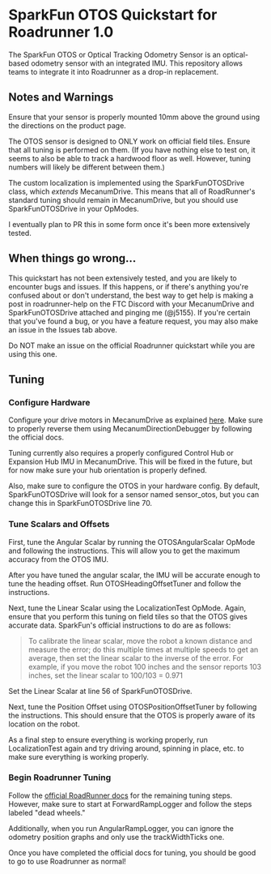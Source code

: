 # SparkFun OTOS Quickstart for Roadrunner 1.0

The SparkFun OTOS or Optical Tracking Odometry Sensor is an optical-based odometry sensor with an integrated IMU.
This repository allows teams to integrate it into Roadrunner as a drop-in replacement.

## Notes and Warnings
Ensure that your sensor is properly mounted 10mm above the ground using the directions on the product page.

The OTOS sensor is designed to ONLY work on official field tiles.
Ensure that all tuning is performed on them. 
(If you have nothing else to test on, it seems to also be able to track a hardwood floor as well.
However, tuning numbers will likely be different between them.)

The custom localization is implemented using the SparkFunOTOSDrive class, which *extends* MecanumDrive.
This means that all of RoadRunner's standard tuning should remain in MecanumDrive, but you should use SparkFunOTOSDrive
in your OpModes.

I eventually plan to PR this in some form once it's been more extensively tested.

## When things go wrong…
This quickstart has not been extensively tested, and you are likely to encounter bugs and issues. 
If this happens, or if there's anything you're confused about or don't understand, the best way to get help is
making a post in roadrunner-help on the FTC Discord with your MecanumDrive and SparkFunOTOSDrive attached and pinging me
(@j5155).
If you're certain that you've found a bug,
or you have a feature request, you may also make an issue in the Issues tab above. 

Do NOT make an issue on the official Roadrunner quickstart while you are using this one.

## Tuning

### Configure Hardware

Configure your drive motors in MecanumDrive
   as explained [here](https://rr.brott.dev/docs/v1-0/tuning/#drive-classes). 
Make sure to properly reverse them using MecanumDirectionDebugger by following the official docs.

Tuning currently also requires a properly configured Control Hub or Expansion Hub IMU in MecanumDrive. 
This will be fixed in the future, but for now make sure your hub orientation is properly defined.

Also, make sure to configure the OTOS in your hardware config. 
By default, SparkFunOTOSDrive will look for a sensor named sensor_otos,
but you can change this in SparkFunOTOSDrive line 70. 
### Tune Scalars and Offsets
First, tune the Angular Scalar by running the OTOSAngularScalar OpMode and following the instructions. 
This will allow you to get the maximum accuracy from the OTOS IMU.

After you have tuned the angular scalar, the IMU will be accurate enough to tune the heading offset.
Run OTOSHeadingOffsetTuner and follow the instructions.

Next, tune the Linear Scalar using the LocalizationTest OpMode.
Again, ensure that you perform this tuning on field tiles so that the OTOS gives accurate data.
SparkFun's official instructions to do are as follows:
> To calibrate the linear scalar, move the
robot a known distance and measure the error; do this multiple times at
multiple speeds to get an average, then set the linear scalar to the
inverse of the error.
> For example, if you move the robot 100 inches and
the sensor reports 103 inches, set the linear scalar to 100/103 = 0.971

Set the Linear Scalar at line 56 of SparkFunOTOSDrive.

Next, tune the Position Offset using OTOSPositionOffsetTuner by following the instructions. 
This should ensure that the OTOS is properly aware of its location on the robot.

As a final step to ensure everything is working properly,
run LocalizationTest again and try driving around, spinning in place, etc. 
to make sure everything is working properly.

### Begin Roadrunner Tuning
Follow the [official RoadRunner docs](https://rr.brott.dev/docs/v1-0/tuning/#forwardramplogger-dead-wheels-only) for the remaining tuning steps.
However, make sure to start at ForwardRampLogger and follow the steps labeled "dead wheels."

Additionally, when you run AngularRampLogger,
you can ignore the odometry position graphs and only use the trackWidthTicks one.

Once you have completed the official docs for tuning, you should be good to go to use Roadrunner as normal!



